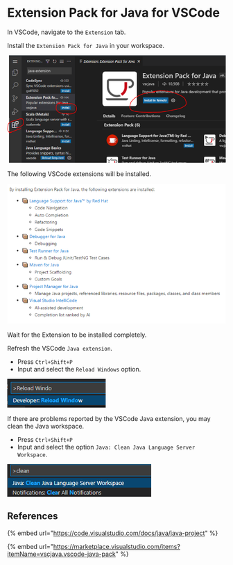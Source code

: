 # Extension Pack for Java for VSCode

In VSCode, navigate to the `Extension` tab.&#x20;

Install the `Extension Pack for Java` in your workspace.

<div align="left">

<img src="../.gitbook/assets/image (50).png" alt="">

</div>

The following VSCode extensions will be installed.

<div align="left">

<img src="../.gitbook/assets/image (136).png" alt="">

</div>



Wait for the Extension to be installed completely.

Refresh the VSCode `Java extension`.

* Press `Ctrl+Shift+P`
* Input and select the `Reload Windows` option.&#x20;

<div align="left">

<img src="../.gitbook/assets/image (80).png" alt="">

</div>

If there are problems reported by the VSCode Java extension, you may clean the Java workspace.

* Press `Ctrl+Shift+P`
* Input and select the option `Java: Clean Java Language Server Workspace`.

<div align="left">

<img src="../.gitbook/assets/image (87).png" alt="">

</div>

## References

{% embed url="https://code.visualstudio.com/docs/java/java-project" %}

{% embed url="https://marketplace.visualstudio.com/items?itemName=vscjava.vscode-java-pack" %}





